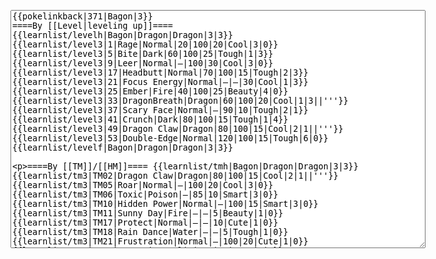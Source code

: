 </p><textarea readonly="" accesskey="," id="wpTextbox1" cols="80" rows="25" style="" class="mw-editfont-monospace" lang="en" dir="ltr" name="wpTextbox1">{{pokelinkback|371|Bagon|3}}
====By [[Level|leveling up]]====
{{learnlist/levelh|Bagon|Dragon|Dragon|3|3}}
{{learnlist/level3|1|Rage|Normal|20|100|20|Cool|3|0}}
{{learnlist/level3|5|Bite|Dark|60|100|25|Tough|1|3}}
{{learnlist/level3|9|Leer|Normal|—|100|30|Cool|3|0}}
{{learnlist/level3|17|Headbutt|Normal|70|100|15|Tough|2|3}}
{{learnlist/level3|21|Focus Energy|Normal|—|—|30|Cool|1|3}}
{{learnlist/level3|25|Ember|Fire|40|100|25|Beauty|4|0}}
{{learnlist/level3|33|DragonBreath|Dragon|60|100|20|Cool|1|3||'''}}
{{learnlist/level3|37|Scary Face|Normal|—|90|10|Tough|2|1}}
{{learnlist/level3|41|Crunch|Dark|80|100|15|Tough|1|4}}
{{learnlist/level3|49|Dragon Claw|Dragon|80|100|15|Cool|2|1||'''}}
{{learnlist/level3|53|Double-Edge|Normal|120|100|15|Tough|6|0}}
{{learnlist/levelf|Bagon|Dragon|Dragon|3|3}}

====By [[TM]]/[[HM]]====
{{learnlist/tmh|Bagon|Dragon|Dragon|3|3}}
{{learnlist/tm3|TM02|Dragon Claw|Dragon|80|100|15|Cool|2|1||'''}}
{{learnlist/tm3|TM05|Roar|Normal|—|100|20|Cool|3|0}}
{{learnlist/tm3|TM06|Toxic|Poison|—|85|10|Smart|3|0}}
{{learnlist/tm3|TM10|Hidden Power|Normal|—|100|15|Smart|3|0}}
{{learnlist/tm3|TM11|Sunny Day|Fire|—|—|5|Beauty|1|0}}
{{learnlist/tm3|TM17|Protect|Normal|—|—|10|Cute|1|0}}
{{learnlist/tm3|TM18|Rain Dance|Water|—|—|5|Tough|1|0}}
{{learnlist/tm3|TM21|Frustration|Normal|—|100|20|Cute|1|0}}
{{learnlist/tm3|TM27|Return|Normal|—|100|20|Cute|1|0}}
{{learnlist/tm3|TM31|Brick Break|Fighting|75|100|15|Cool|1|4}}
{{learnlist/tm3|TM32|Double Team|Normal|—|—|15|Cool|2|0}}
{{learnlist/tm3|TM35|Flamethrower|Fire|95|100|15|Beauty|4|0}}
{{learnlist/tm3|TM38|Fire Blast|Fire|120|85|5|Beauty|4|0}}
{{learnlist/tm3|TM39|Rock Tomb|Rock|50|80|10|Smart|3|0}}
{{learnlist/tm3|TM40|Aerial Ace|Flying|60|—|20|Cool|2|0||''}}
{{learnlist/tm3|TM42|Facade|Normal|70|100|20|Cute|2|0}}
{{learnlist/tm3|TM43|Secret Power|Normal|70|100|20|Smart|1|0}}
{{learnlist/tm3|TM44|Rest|Psychic|—|—|10|Cute|2|0}}
{{learnlist/tm3|TM45|Attract|Normal|—|100|15|Cute|2|0}}
{{learnlist/tm3|HM01|Cut|Normal|50|95|30|Cool|2|1}}
{{learnlist/tm3|HM04|Strength|Normal|80|100|15|Tough|2|1}}
{{learnlist/tm3|HM06|Rock Smash|Fighting|20|100|15|Tough|1|0}}
{{learnlist/tmf|Bagon|Dragon|Dragon|3|3}}

====By {{pkmn|breeding}}====
{{learnlist/breedh|Bagon|Dragon|Dragon|3|3}}
{{learnlist/breed3|{{MSP/3|004|Charmander}}{{MSP/3|005|Charmeleon}}{{MSP/3|006|Charizard}}{{MSP/3|116|Horsea}}{{MSP/3|117|Seadra}}{{MSP/3|230|Kingdra}}&lt;br>{{MSP/3|130|Gyarados}}{{MSP/3|147|Dratini}}{{MSP/3|148|Dragonair}}{{MSP/3|149|Dragonite}}{{MSP/3|334|Altaria}}|Dragon Dance|Dragon|—|—|20|Cool|1|0}}
{{learnlist/breed3|{{MSP/3|004|Charmander}}{{MSP/3|005|Charmeleon}}{{MSP/3|006|Charizard}}{{MSP/3|116|Horsea}}{{MSP/3|117|Seadra}}{{MSP/3|230|Kingdra}}&lt;br>{{MSP/3|130|Gyarados}}{{MSP/3|147|Dratini}}{{MSP/3|148|Dragonair}}{{MSP/3|149|Dragonite}}|Dragon Rage|Dragon|—|100|10|Cool|1|0}}
{{learnlist/breed3|{{MSP/3|116|Horsea}}{{MSP/3|117|Seadra}}{{MSP/3|230|Kingdra}}{{MSP/3|130|Gyarados}}{{MSP/3|350|Milotic}}|Hydro Pump|Water|120|80|5|Beauty|4|0}}
{{learnlist/breed3|{{MSP/3|130|Gyarados}}|Thrash|Normal|90|100|20|Tough|4|4}}
{{learnlist/breed3|{{MSP/3|116|Horsea}}{{MSP/3|117|Seadra}}{{MSP/3|230|Kingdra}}{{MSP/3|130|Gyarados}}{{MSP/3|147|Dratini}}{{MSP/3|148|Dragonair}}&lt;br>{{MSP/3|149|Dragonite}}{{MSP/3|350|Milotic}}|Twister|Dragon|40|100|20|Cool|3|0||'''}}
{{learnlist/breedf|Bagon|Dragon|Dragon|3|3}}

====By [[Move Tutor|tutoring]]====
{{learnlist/tutorh|Bagon|Dragon|Dragon|3|3}}
{{learnlist/tutor3|Body Slam|Normal|85|100|15|Tough|1|4|||yes|yes|yes}}
{{learnlist/tutor3|Double-Edge|Normal|120|100|15|Tough|6|0|||yes|yes|yes}}
{{learnlist/tutor3|Endure|Normal|—|—|10|Tough|2|0|||no|yes|no}}
{{learnlist/tutor3|Fury Cutter|Bug|10|95|20|Cool|3|0|||no|yes|no}}
{{learnlist/tutor3|Mimic|Normal|—|—|10|Cute|1|0|||yes|yes|yes}}
{{learnlist/tutor3|Mud-Slap|Ground|20|100|10|Cute|2|1|||no|yes|no}}
{{learnlist/tutor3|Rock Slide|Rock|75|90|10|Tough|1|3|||yes|yes|no}}
{{learnlist/tutor3|Sleep Talk|Normal|—|—|10|Cute|3|0|||no|yes|no}}
{{learnlist/tutor3|Snore|Normal|40|100|15|Cute|4|0|||no|yes|no}}
{{learnlist/tutor3|Substitute|Normal|—|—|10|Smart|2|0|||yes|yes|yes}}
{{learnlist/tutor3|Swagger|Normal|—|90|15|Cute|2|0|||no|yes|yes}}
{{learnlist/tutorf|Bagon|Dragon|Dragon|3|3}}

====By {{pkmn2|event}}s====
{{learnlist/eventh|Bagon|Dragon|Dragon|3|3}}
{{learnlist/event3|{{DL|List of Japanese event Pokémon distributions in Generation III|Iron Defense Bagon|Pokémon Center 5th Anniversary}}|Iron Defense|Steel|—|—|15|Tough|1|0}}
{{learnlist/event3|{{DL|List of Japanese event Pokémon distributions in Generation III|Wish Bagon|Pokémon Center 5th Anniversary}}|Wish|Normal|—|—|10|Cute|3|0}}
{{learnlist/eventf|Bagon|Dragon|Dragon|3|3}}

[[it:Bagon/Mosse apprese in terza generazione]]
[[zh:宝贝龙/第三世代招式表]]
